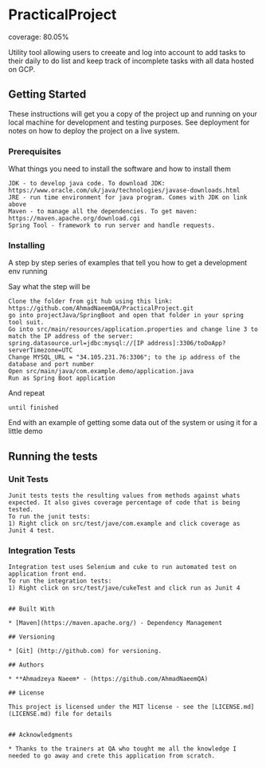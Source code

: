# PracticalProject
coverage: 80.05%

Utility tool allowing users to creeate and log into account to add tasks to their daily to do list and keep track of incomplete tasks with all data hosted on GCP.

## Getting Started

These instructions will get you a copy of the project up and running on your local machine for development and testing purposes. See deployment for notes on how to deploy the project on a live system.

### Prerequisites

What things you need to install the software and how to install them

```
JDK - to develop java code. To download JDK: https://www.oracle.com/uk/java/technologies/javase-downloads.html
JRE - run time environment for java program. Comes with JDK on link above
Maven - to manage all the dependencies. To get maven: https://maven.apache.org/download.cgi
Spring Tool - framework to run server and handle requests.
```

### Installing

A step by step series of examples that tell you how to get a development env running

Say what the step will be

```
Clone the folder from git hub using this link: https://github.com/AhmadNaeemQA/PracticalProject.git
go into projectJava/SpringBoot and open that folder in your spring tool suit.
Go into src/main/resources/application.properties and change line 3 to match the IP address of the server: spring.datasource.url=jdbc:mysql://[IP address]:3306/toDoApp?serverTimezone=UTC
Change MYSQL_URL = "34.105.231.76:3306"; to the ip address of the database and port number
Open src/main/java/com.example.demo/application.java
Run as Spring Boot application
```

And repeat

```
until finished
```

End with an example of getting some data out of the system or using it for a little demo

## Running the tests


### Unit Tests 


```
Junit tests tests the resulting values from methods against whats expected. It also gives coverage percentage of code that is being tested.
To run the junit tests:
1) Right click on src/test/jave/com.example and click coverage as Junit 4 test.
```

### Integration Tests 


```
Integration test uses Selenium and cuke to run automated test on application front end.
To run the integration tests:
1) Right click on src/test/jave/cukeTest and click run as Junit 4
```

```

## Built With

* [Maven](https://maven.apache.org/) - Dependency Management

## Versioning

* [Git] (http://github.com) for versioning.

## Authors

* **Ahmadzeya Naeem* - (https://github.com/AhmadNaeemQA)

## License

This project is licensed under the MIT license - see the [LICENSE.md](LICENSE.md) file for details 


## Acknowledgments

* Thanks to the trainers at QA who tought me all the knowledge I needed to go away and crete this application from scratch.

